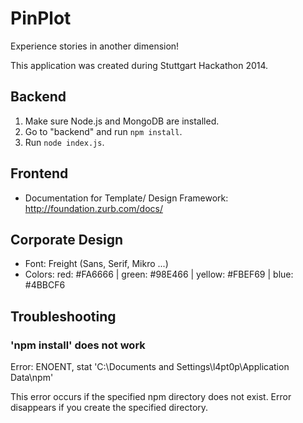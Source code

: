 PinPlot
===========

Experience stories in another dimension!

This application was created during Stuttgart Hackathon 2014.

## Backend
1. Make sure Node.js and MongoDB are installed.
2. Go to "backend" and run `npm install`.
3. Run `node index.js`.

## Frontend
- Documentation for Template/ Design Framework: 
http://foundation.zurb.com/docs/


## Corporate Design
- Font: Freight (Sans, Serif, Mikro ...)
- Colors: red: #FA6666 | green: #98E466 | yellow: #FBEF69 | blue: #4BBCF6

## Troubleshooting

### 'npm install' does not work
Error: ENOENT, stat 'C:\Documents and Settings\l4pt0p\Application Data\npm'

This error occurs if the specified npm directory does not exist. Error 
disappears if you create the specified directory.

